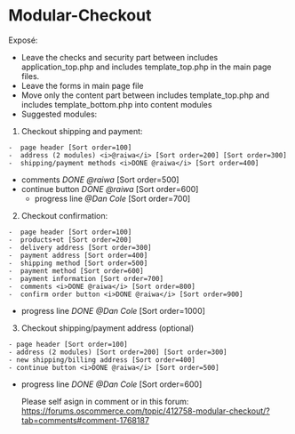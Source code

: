 # Modular-Checkout

Exposé:

- Leave the checks and security part between includes application_top.php and includes template_top.php in the main page files.
- Leave the forms in main page file
- Move only the content part between includes template_top.php and includes template_bottom.php into content modules
- Suggested modules:

1.   Checkout shipping and payment:

    -  page header [Sort order=100]
    -  address (2 modules) <i>@raiwa</i> [Sort order=200] [Sort order=300]
    -  shipping/payment methods <i>DONE @raiwa</i> [Sort order=400]
-  comments <i>DONE @raiwa</i> [Sort order=500]
-  continue button <i>DONE @raiwa</i> [Sort order=600]
    -  progress line <i>@Dan Cole</i>  [Sort order=700]

2.   Checkout confirmation:

    -  page header [Sort order=100]
    -  products+ot [Sort order=200]
    -  delivery address [Sort order=300]
    -  payment address [Sort order=400]
    -  shipping method [Sort order=500]
    -  payment method [Sort order=600]
    -  payment information [Sort order=700]
    -  comments <i>DONE @raiwa</i> [Sort order=800]
    -  confirm order button <i>DONE @raiwa</i> [Sort order=900]
-  progress line <i>DONE @Dan Cole</i> [Sort order=1000]

3.   Checkout shipping/payment address (optional)

    - page header [Sort order=100]
    - address (2 modules) [Sort order=200] [Sort order=300]
    - new shipping/billing address [Sort order=400]
    - continue button <i>DONE @raiwa</i> [Sort order=500]
-  progress line <i>DONE @Dan Cole</i> [Sort order=600]
    
    Please self asign in comment or in this forum:
    https://forums.oscommerce.com/topic/412758-modular-checkout/?tab=comments#comment-1768187
    
